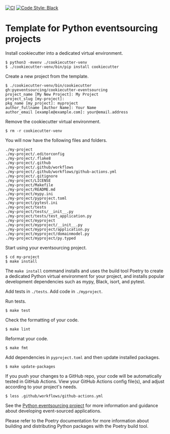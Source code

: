 [![CI](https://github.com/pyeventsourcing/cookiecutter-eventsourcing/actions/workflows/github-actions.yml/badge.svg)](https://github.com/pyeventsourcing/cookiecutter-eventsourcing/actions/workflows/github-actions.yml)
[![Code Style: Black](https://img.shields.io/badge/code%20style-black-000000.svg)](https://github.com/psf/black)

# Template for Python eventsourcing projects

Install cookiecutter into a dedicated virtual environment.

    $ python3 -mvenv ./cookiecutter-venv
    $ ./cookiecutter-venv/bin/pip install cookiecutter

Create a new project from the template.

    $ ./cookiecutter-venv/bin/cookiecutter gh:pyeventsourcing/cookiecutter-eventsourcing
    project_name [My New Project]: My Project 
    project_slug [my-project]: 
    pkg_name [my_project]: myproject 
    author_fullname [Author Name]: Your Name
    author_email [example@example.com]: your@email.address

Remove the cookiecutter virtual environment.

    $ rm -r cookiecutter-venv

You will now have the following files and folders.

    ./my-project
    ./my-project/.editorconfig
    ./my-project/.flake8
    ./my-project/.github
    ./my-project/.github/workflows
    ./my-project/.github/workflows/github-actions.yml
    ./my-project/.gitignore
    ./my-project/LICENSE
    ./my-project/Makefile
    ./my-project/README.md
    ./my-project/mypy.ini
    ./my-project/pyproject.toml
    ./my-project/pytest.ini
    ./my-project/tests
    ./my-project/tests/__init__.py
    ./my-project/tests/test_application.py
    ./my-project/myproject
    ./my-project/myproject/__init__.py
    ./my-project/myproject/application.py
    ./my-project/myproject/domainmodel.py
    ./my-project/myproject/py.typed

Start using your eventsourcing project.

    $ cd my-project
    $ make install

The ``make install`` command installs and uses the build tool Poetry to create a
dedicated  Python virtual environment for your project, and installs popular
development dependencies such as mypy, Black, isort, and pytest.

Add tests in `./tests`. Add code in `./myproject`. 

Run tests.

    $ make test

Check the formatting of your code.

    $ make lint

Reformat your code.

    $ make fmt

Add dependencies in `pyproject.toml` and then update installed packages.

    $ make update-packages

If you push your changes to a GitHub repo, your code will be automatically
tested in GitHub Actions. View your GitHub Actions config file(s), and
adjust according to your project's needs.

    $ less .github/workflows/github-actions.yml

See the [Python eventsourcing project](https://github.com/pyeventsourcing/eventsourcing)
for more information and guidance about developing event-sourced applications.

Please refer to the Poetry documentation for more information about building and distributing
Python packages with the Poetry build tool.
